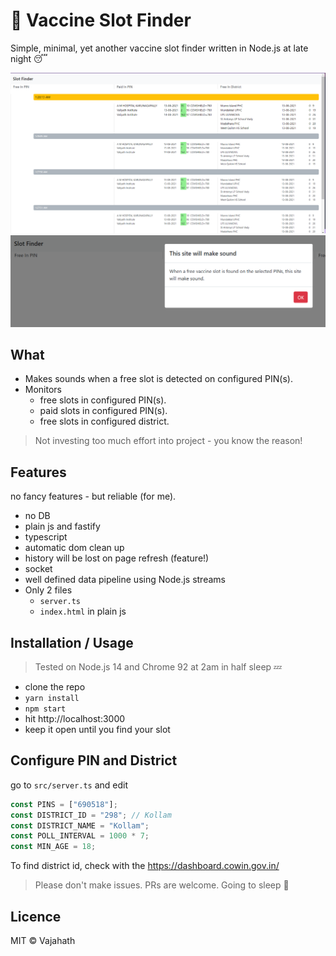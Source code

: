# 💉 Vaccine Slot Finder

Simple, minimal, yet another vaccine slot finder written in Node.js at late night 😴

![](demo.png) ![](demo-2.png)

## What

- Makes sounds when a free slot is detected on configured PIN(s).
- Monitors
  - free slots in configured PIN(s).
  - paid slots in configured PIN(s).
  - free slots in configured district.

> Not investing too much effort into project - you know the reason!

## Features

no fancy features - but reliable (for me).

- no DB
- plain js and fastify
- typescript
- automatic dom clean up
- history will be lost on page refresh (feature!)
- socket
- well defined data pipeline using Node.js streams
- Only 2 files
  - `server.ts`
  - `index.html` in plain js

## Installation / Usage

> Tested on Node.js 14 and Chrome 92 at 2am in half sleep 💤

- clone the repo
- `yarn install`
- `npm start`
- hit http://localhost:3000
- keep it open until you find your slot

## Configure PIN and District

go to `src/server.ts` and edit

```ts
const PINS = ["690518"];
const DISTRICT_ID = "298"; // Kollam
const DISTRICT_NAME = "Kollam";
const POLL_INTERVAL = 1000 * 7;
const MIN_AGE = 18;
```

To find district id, check with the https://dashboard.cowin.gov.in/

> Please don't make issues. PRs are welcome. Going to sleep 🛌

## Licence

MIT &copy; Vajahath
